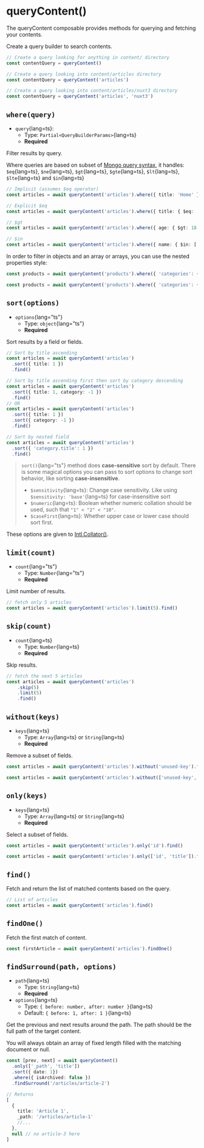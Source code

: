 # queryContent()

The queryContent composable provides methods for querying and fetching your contents.

Create a query builder to search contents.

```ts
// Create a query looking for anything in content/ directory
const contentQuery = queryContent()

// Create a query looking into content/articles directory
const contentQuery = queryContent('articles')

// Create a query looking into content/articles/nuxt3 directory
const contentQuery = queryContent('articles', 'nuxt3')
```

## `where(query)`

- `query`{lang=ts}:
  - Type: `Partial<QueryBuilderParams>`{lang=ts}
  - **Required**

Filter results by query.

Where queries are based on subset of [Mongo query syntax](https://www.mongodb.com/docs/manual/reference/operator/query), it handles: `$eq`{lang=ts}, `$ne`{lang=ts}, `$gt`{lang=ts}, `$gte`{lang=ts}, `$lt`{lang=ts}, `$lte`{lang=ts} and `$in`{lang=ts}

```ts
// Implicit (assumes $eq operator)
const articles = await queryContent('articles').where({ title: 'Home' }).findOne()

// Explicit $eq
const articles = await queryContent('articles').where({ title: { $eq: 'Home' } }).findOne()

// $gt
const articles = await queryContent('articles').where({ age: { $gt: 18 } }).find()

// $in
const articles = await queryContent('articles').where({ name: { $in: ['odin', 'thor'] } }).find()
```

In order to filter in objects and an array or arrays, you can use the nested properties style:

```ts
const products = await queryContent('products').where({ 'categories': { $contains: 'top' } }).find()

const products = await queryContent('products').where({ 'categories': { $contains: ['top', 'woman'] } }).find()
```

## `sort(options)`

- `options`{lang="ts"}
  - Type: `object`{lang="ts"}
  - **Required**

Sort results by a field or fields.

```ts
// Sort by title ascending
const articles = await queryContent('articles')
  .sort({ title: 1 })
  .find()

// Sort by title ascending first then sort by category descending
const articles = await queryContent('articles')
  .sort({ title: 1, category: -1 })
  .find()
// OR
const articles = await queryContent('articles')
  .sort({ title: 1 })
  .sort({ category: -1 })
  .find()

// Sort by nested field
const articles = await queryContent('articles')
  .sort({ 'category.title': 1 })
  .find()

```

> `sort()`{lang="ts"} method does **case-sensitive** sort by default. There is some magical options you can pass to sort options to change sort behavior, like sorting **case-insensitive**.
>
> - `$sensitivity`{lang=ts}: Change case sensitivity. Like using `$sensitivity: 'base'`{lang=ts} for case-insensitive sort
> - `$numeric`{lang=ts}: Boolean whether numeric collation should be used, such that `"1" < "2" < "10"`.
> - `$caseFirst`{lang=ts}: Whether upper case or lower case should sort first.

These options are given to [Intl.Collator()](https://developer.mozilla.org/en-US/docs/Web/JavaScript/Reference/Global_Objects/Intl/Collator/Collator#parameters).

## `limit(count)`

- `count`{lang="ts"}
  - Type: `Number`{lang="ts"}
  - **Required**

Limit number of results.

```ts
// fetch only 5 articles
const articles = await queryContent('articles').limit(5).find()
```

## `skip(count)`

- `count`{lang=ts}
  - Type: `Number`{lang=ts}
  - **Required**

Skip results.

```ts
// fetch the next 5 articles
const articles = await queryContent('articles')
    .skip(5)
    .limit(5)
    .find()
```

## `without(keys)`

- `keys`{lang=ts}
  - Type: `Array`{lang=ts} or `String`{lang=ts}
  - **Required**

Remove a subset of fields.

```ts
const articles = await queryContent('articles').without('unused-key').find()

const articles = await queryContent('articles').without(['unused-key', 'another-unused-key']).find()
```

## `only(keys)`

- `keys`{lang=ts}
  - Type: `Array`{lang=ts} or `String`{lang=ts}
  - **Required**

Select a subset of fields.

```ts
const articles = await queryContent('articles').only('id').find()

const articles = await queryContent('articles').only(['id', 'title']).find()
```

## `find()`

Fetch and return the list of matched contents based on the query.

```ts
// List of articles
const articles = await queryContent('articles').find()
```

## `findOne()`

Fetch the first match of content.

```ts
const firstArticle = await queryContent('articles').findOne()
```

## `findSurround(path, options)`

- `path`{lang=ts}
  - Type: `String`{lang=ts}
  - **Required**
- `options`{lang=ts}
  - Type: `{ before: number, after: number }`{lang=ts}
  - Default: `{ before: 1, after: 1 }`{lang=ts}

Get the previous and next results around the path. The path should be the full path of the target content.

You will always obtain an array of fixed length filled with the matching document or null.

```ts
const [prev, next] = await queryContent()
  .only(['_path', 'title'])
  .sort({ date: 1})
  .where({ isArchived: false })
  .findSurround('/articles/article-2')

// Returns
[
  {
    title: 'Article 1',
    _path: '/articles/article-1'
    //...
  },
  null // no article-3 here
]
```
